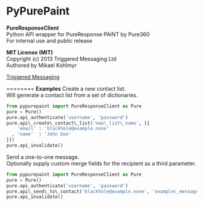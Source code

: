 PyPurePaint
========
**PureResponseClient**  
Python API wrapper for PureResponse PAINT by Pure360  
For internal use and public release  

**MIT License (MIT)**  
Copyright (c) 2013 Triggered Messaging Ltd  
Authored by Mikael Kohlmyr  

[Triggered Messaging](http://triggeredmessaging.com)

========
**Examples**
Create a new contact list.  
Will generate a contact list from a set of dictionaries.  
```python
from pypurepaint import PureResponseClient as Pure
pure = Pure()
pure.api_authenticate('username', 'password')
pure.api\_create\_contact\_list('new\_list\_name', [{
    'email' : 'blackhole@example.none'
  , 'name'  : 'John Doe'
}])
pure.api_invalidate()
```

Send a one-to-one message.  
Optionally supply custom merge fields for the recipient as a third parameter.  
```python
from pypurepaint import PureResponseClient as Pure
pure = Pure()
pure.api_authenticate('username', 'password')
pure.api\_send\_to\_contact('blackhole@example.none', 'example\_message\_name')
pure.api_invalidate()
```
